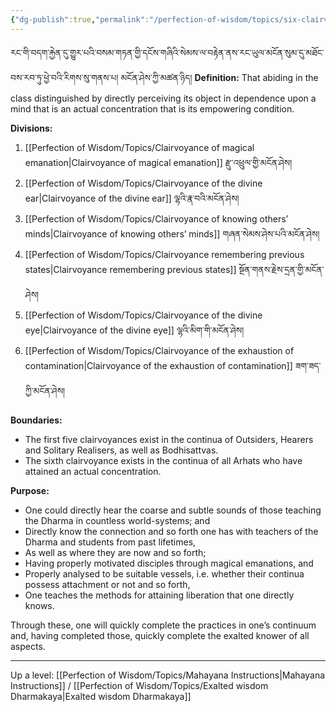 ```yaml
---
{"dg-publish":true,"permalink":"/perfection-of-wisdom/topics/six-clairvoyances/"}
---
```


རང་གི་བདག་རྐྱེན་དུ་གྱུར་པའི་བསམ་གཏན་གྱི་དངོས་གཞིའི་སེམས་ལ་བརྟེན་ནས་རང་ཡུལ་མངོན་སུམ་དུ་མཐོང་བས་རབ་ཏུ་ཕྱེ་བའི་རིགས་སུ་གནས་པ།
མངོན་ཤེས་ཀྱི་མཚན་ཉིད།
**Definition:** That abiding in the class distinguished by directly perceiving its object in dependence upon a mind that is an actual concentration that is its empowering condition.

**Divisions:**
1. [[Perfection of Wisdom/Topics/Clairvoyance of magical emanation\|Clairvoyance of magical emanation]] རྫུ་འཕྲུལ་གྱི་མངོན་ཤེས།
2. [[Perfection of Wisdom/Topics/Clairvoyance of the divine ear\|Clairvoyance of the divine ear]] ལྷའི་རྣ་བའི་མངོན་ཤེས།
3. [[Perfection of Wisdom/Topics/Clairvoyance of knowing others’ minds\|Clairvoyance of knowing others’ minds]] གཞན་སེམས་ཤེས་པའི་མངོན་ཤེས།
4. [[Perfection of Wisdom/Topics/Clairvoyance remembering previous states\|Clairvoyance remembering previous states]] སྔོན་གནས་རྗེས་དྲན་གྱི་མངོན་ཤེས།
5. [[Perfection of Wisdom/Topics/Clairvoyance of the divine eye\|Clairvoyance of the divine eye]] ལྷའི་མིག་གི་མངོན་ཤེས།
6. [[Perfection of Wisdom/Topics/Clairvoyance of the exhaustion of contamination\|Clairvoyance of the exhaustion of contamination]] ཟག་ཟད་ཀྱི་མངོན་ཤེས།

**Boundaries:**
- The first five clairvoyances exist in the continua of Outsiders, Hearers and Solitary Realisers, as well as Bodhisattvas.
- The sixth clairvoyance exists in the continua of all Arhats who have attained an actual concentration.

**Purpose:**
- One could directly hear the coarse and subtle sounds of those teaching the Dharma in countless world-systems; and
- Directly know the connection and so forth one has with teachers of the Dharma and students from past lifetimes, 
- As well as where they are now and so forth;
- Having properly motivated disciples through magical emanations, and
- Properly analysed to be suitable vessels, i.e. whether their continua possess attachment or not and so forth,
- One teaches the methods for attaining liberation that one directly knows.

Through these, one will quickly complete the practices in one’s continuum and, having completed those, quickly complete the exalted knower of all aspects.


---
Up a level: [[Perfection of Wisdom/Topics/Mahayana Instructions\|Mahayana Instructions]] / [[Perfection of Wisdom/Topics/Exalted wisdom Dharmakaya\|Exalted wisdom Dharmakaya]]